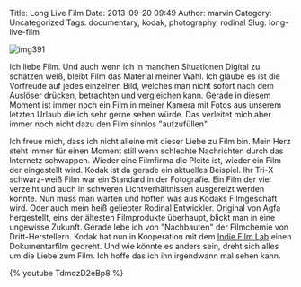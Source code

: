 Title: Long Live Film
Date: 2013-09-20 09:49
Author: marvin
Category: Uncategorized
Tags: documentary, kodak, photography, rodinal
Slug: long-live-film

![img391]({filename}/images/6147081764_b04fd7117d_b.jpg)

Ich liebe Film. Und auch wenn ich in manchen Situationen Digital zu
schätzen weiß, bleibt Film das Material meiner Wahl. Ich glaube es ist
die Vorfreude auf jedes einzelnen Bild, welches man nicht sofort nach
dem Auslöser drücken, betrachten und vergleichen kann. Gerade in diesem
Moment ist immer noch ein Film in meiner Kamera mit Fotos aus unserem
letzten Urlaub die ich sehr gerne sehen würde. Das verleitet mich aber
immer noch nicht dazu den Film sinnlos "aufzufüllen".

Ich freue mich, dass ich nicht alleine mit dieser Liebe zu Film bin.
Mein Herz steht immer für einen Moment still wenn schlechte Nachrichten
durch das Internetz schwappen. Wieder eine Filmfirma die Pleite ist,
wieder ein Film der eingestellt wird. Kodak ist da gerade ein aktuelles
Beispiel. Ihr Tri-X schwarz-weiß Film war ein Standard in der
Fotografie. Ein Film der viel verzeiht und auch in schweren
Lichtverhältnissen ausgereizt werden konnte. Nun muss man warten und
hoffen was aus Kodaks Filmgeschäft wird. Oder auch mein heiß geliebter
Rodinal Entwickler. Original von Agfa hergestellt, eins der ältesten
Filmprodukte überhaupt, blickt man in eine ungewisse Zukunft. Gerade
lebe ich von "Nachbauten" der Filmchemie von Dritt-Herstellern. Kodak
hat nun in Kooperation mit dem [Indie Film
Lab](https://www.facebook.com/indiefilmlab) einen Dokumentarfilm
gedreht. Und wie könnte es anders sein, dreht sich alles um die Liebe
zum Film. Ich hoffe das ich ihn irgendwann mal sehen kann.

{% youtube TdmozD2eBp8 %}

